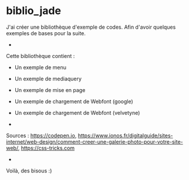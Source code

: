 # biblio_jade

J'ai créer une bibliothèque d'exemple de codes. Afin d'avoir quelques exemples de bases pour la suite.

-

Cette bibliothèque contient : 
- Un exemple de menu 
- Un exemple de mediaquery
- Un exemple de mise en page 
- Un exemple de chargement de Webfont (google)
- Un exemple de chargement de Webfont (velvetyne)

-
Sources : https://codepen.io, https://www.ionos.fr/digitalguide/sites-internet/web-design/comment-creer-une-galerie-photo-pour-votre-site-web/, https://css-tricks.com

-

Voilà, des bisous :)
